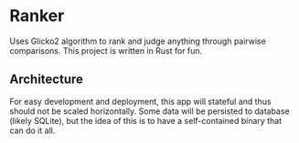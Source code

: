 # Ranker
Uses Glicko2 algorithm to rank and judge anything through pairwise comparisons. This project is written in Rust for fun.

## Architecture
For easy development and deployment, this app will stateful and thus should not be scaled horizontally. Some data will be persisted to database (likely SQLite), but the idea of this is to have a self-contained binary that can do it all.
